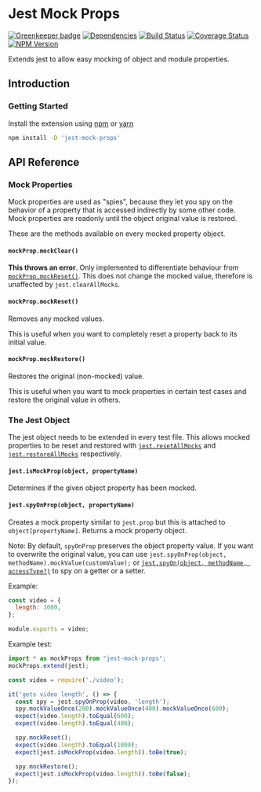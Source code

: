 # Jest Mock Props

[![Greenkeeper badge](https://badges.greenkeeper.io/iamogbz/jest-mock-props.svg)](https://greenkeeper.io/)
[![Dependencies](https://david-dm.org/iamogbz/jest-mock-props.svg)](https://github.com/iamogbz/jest-mock-props)
[![Build Status](https://travis-ci.org/iamogbz/jest-mock-props.svg?branch=master)](https://travis-ci.org/iamogbz/jest-mock-props)
[![Coverage Status](https://coveralls.io/repos/github/iamogbz/jest-mock-props/badge.svg?branch=master&cache=0)](https://coveralls.io/github/iamogbz/jest-mock-props?branch=master)
[![NPM Version](https://img.shields.io/npm/v/jest-mock-props.svg)](https://www.npmjs.com/package/jest-mock-props)

Extends jest to allow easy mocking of object and module properties.

## Introduction

### Getting Started

Install the extension using [npm](https://docs.npmjs.com/cli/install.html) or [yarn](https://yarnpkg.com/en/docs/usage)

```sh
npm install -D 'jest-mock-props'
```

## API Reference

### Mock Properties

Mock properties are used as "spies", because they let you spy on the behavior of a property that is accessed indirectly by some other code. Mock properties are readonly until the object original value is restored.

These are the methods available on every mocked property object.

#### `mockProp.mockClear()`

**This throws an error**. Only implemented to differentiate behaviour from [`mockProp.mockReset()`](#mockpropmockreset). This does not change the mocked value, therefore is unaffected by `jest.clearAllMocks`.

#### `mockProp.mockReset()`

Removes any mocked values.

This is useful when you want to completely reset a property back to its initial value.

#### `mockProp.mockRestore()`

Restores the original (non-mocked) value.

This is useful when you want to mock properties in certain test cases and restore the original value in others.

### The Jest Object

The jest object needs to be extended in every test file. This allows mocked properties to be reset and restored with [`jest.resetAllMocks`](https://jestjs.io/docs/en/jest-object#jestresetallmocks) and [`jest.restoreAllMocks`](https://jestjs.io/docs/en/jest-object#jestrestoreallmocks) respectively.

#### `jest.isMockProp(object, propertyName)`

Determines if the given object property has been mocked.

#### `jest.spyOnProp(object, propertyName)`

Creates a mock property similar to `jest.prop` but this is attached to `object[propertyName]`. Returns a mock property object.

Note: By default, `spyOnProp` preserves the object property value. If you want to overwrite the original value, you can use `jest.spyOnProp(object, methodName).mockValue(customValue);` or [`jest.spyOn(object, methodName, accessType?)`](https://jestjs.io/docs/en/jest-object#jestspyonobject-methodname-accesstype) to spy on a getter or a setter.

Example:

```js
const video = {
  length: 1000,
};

module.exports = video;
```

Example test:

```js
import * as mockProps from "jest-mock-props";
mockProps.extend(jest);

const video = require('./video');

it('gets video length', () => {
  const spy = jest.spyOnProp(video, 'length');
  spy.mockValueOnce(200).mockValueOnce(400).mockValueOnce(600);
  expect(video.length).toEqual(600);
  expect(video.length).toEqual(400);

  spy.mockReset();
  expect(video.length).toEqual(1000);
  expect(jest.isMockProp(video.length)).toBe(true);

  spy.mockRestore();
  expect(jest.isMockProp(video.length)).toBe(false);
});
```
